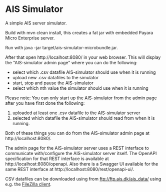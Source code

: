 # AIS Simulator

A simple AIS server simulator.

Build with mvn clean install, this creates a fat jar with embedded Payara Micro Enterprise server.

Run with java -jar target/ais-simulator-microbundle.jar.

After that open http://localhost:8080/ in your web browser. This will display the "AIS-simulator admin page" where you can do the following:

* select which .csv datafile AIS-simulator should use when it is running
* upload new .csv datafiles to the simulator
* start, stop and pause the AIS-simulator
* select which nth value the simulator should use when it is running

Please note: You can only start up the AIS-simulator from the admin page after you have first done the following:

1. uploaded at least one .csv datafile to the AIS-simulator server
2. selected which datafile the AIS-simulator should read from when it is running.

Both of these things you can do from the AIS-simulator admin page at http://localhost:8080/.

The admin page for the AIS-simulator server uses a REST interface to communicate with/configure the AIS-simulator server itself. The OpenAPI specification for that REST interface is available at http://localhost:8080/openapi. Also there is a Swagger UI available for the same REST interface at http://localhost:8080/rest/openapi-ui/.  

CSV datafiles can be downloaded using from ftp://ftp.ais.dk/ais_data/ using e.g. the [FileZilla client](https://filezilla-project.org/).
